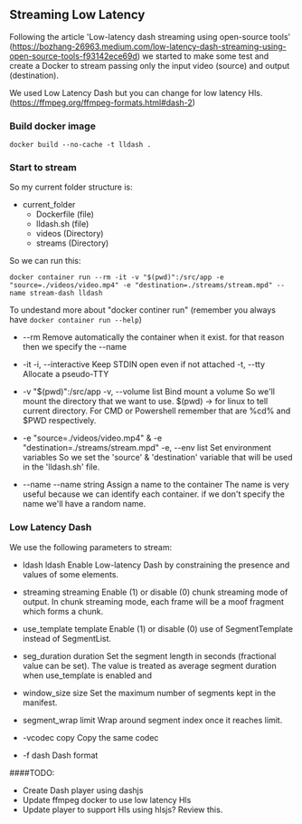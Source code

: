 ## Streaming Low Latency
Following the article 'Low-latency dash streaming using open-source tools' (https://bozhang-26963.medium.com/low-latency-dash-streaming-using-open-source-tools-f93142ece69d)
we started to make some test and create a Docker to stream passing only the input video (source) and output (destination).

We used Low Latency Dash but you can change for low latency Hls.(https://ffmpeg.org/ffmpeg-formats.html#dash-2)


### Build docker image
```
docker build --no-cache -t lldash .
```

### Start to stream
So my current folder structure is:
- current_folder
    - Dockerfile (file)
    - lldash.sh (file)
    - videos (Directory)
    - streams (Directory)

So we can run this:
```
docker container run --rm -it -v "$(pwd)":/src/app -e "source=./videos/video.mp4" -e "destination=./streams/stream.mpd" --name stream-dash lldash
```
To undestand more about "docker continer run" (remember you always have `docker container run --help`)

- --rm
    Remove automatically the container when it exist. for that reason then we specify the --name 

- -it
    -i, --interactive                    Keep STDIN open even if not attached
    -t, --tty                            Allocate a pseudo-TTY

- -v "$(pwd)":/src/app
    -v, --volume list                    Bind mount a volume
    So we'll mount the directory that we want to use. $(pwd) -> for linux to tell current directory. For CMD or Powershell remember that are %cd% and $PWD respectively.

- -e "source=./videos/video.mp4" & -e "destination=./streams/stream.mpd"
    -e, --env list                       Set environment variables
    So we set the 'source' & 'destination' variable that will be used in the 'lldash.sh' file.

- --name 
    --name string                    Assign a name to the container
    The name is very useful because we can identify each container. if we don't specify the name we'll have a random name.

### Low Latency Dash
We use the following parameters to stream:

- ldash ldash
    Enable Low-latency Dash by constraining the presence and values of some elements.

- streaming streaming
    Enable (1) or disable (0) chunk streaming mode of output. In chunk streaming mode, each frame will be a moof fragment which forms a chunk.

- use_template template
    Enable (1) or disable (0) use of SegmentTemplate instead of SegmentList. 

- seg_duration duration
    Set the segment length in seconds (fractional value can be set). The value is treated as average segment duration when use_template is enabled and 

- window_size size
    Set the maximum number of segments kept in the manifest. 

- segment_wrap limit
    Wrap around segment index once it reaches limit.

- -vcodec copy
    Copy the same codec

- -f dash
    Dash format

####TODO:
- Create Dash player using dashjs
- Update ffmpeg docker to use low latency Hls
- Update player to support Hls using hlsjs? Review this.
